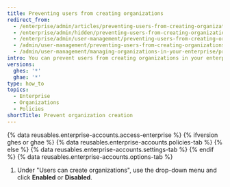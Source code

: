 ```yaml
---
title: Preventing users from creating organizations
redirect_from:
  - /enterprise/admin/articles/preventing-users-from-creating-organizations
  - /enterprise/admin/hidden/preventing-users-from-creating-organizations
  - /enterprise/admin/user-management/preventing-users-from-creating-organizations
  - /admin/user-management/preventing-users-from-creating-organizations
  - /admin/user-management/managing-organizations-in-your-enterprise/preventing-users-from-creating-organizations
intro: You can prevent users from creating organizations in your enterprise.
versions:
  ghes: '*'
  ghae: '*'
type: how_to
topics:
  - Enterprise
  - Organizations
  - Policies
shortTitle: Prevent organization creation
---
```

{% data reusables.enterprise-accounts.access-enterprise %}
{% ifversion ghes or ghae %}
{% data reusables.enterprise-accounts.policies-tab %}
{% else %}
{% data reusables.enterprise-accounts.settings-tab %}
{% endif %}
{% data reusables.enterprise-accounts.options-tab %}
1. Under "Users can create organizations", use the drop-down menu and click **Enabled** or **Disabled**.
